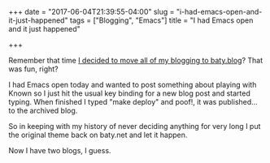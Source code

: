 +++
date = "2017-06-04T21:39:55-04:00"
slug = "i-had-emacs-open-and-it-just-happened"
tags = ["Blogging", "Emacs"]
title = "I had Emacs open and it just happened"

+++

Remember that
time
[I decided to move all of my blogging to baty.blog](/2017/a-fresh-start-at-baty.blog/)?
That was fun, right?

I had Emacs open today and wanted to post something about playing with Known so
I just hit the usual key binding for a new blog post and started typing. When
finished I typed "make deploy" and poof!, it was published... to the archived
blog.

So in keeping with my history of never deciding anything for very long I put the
original theme back on baty.net and let it happen.

Now I have two blogs, I guess.

